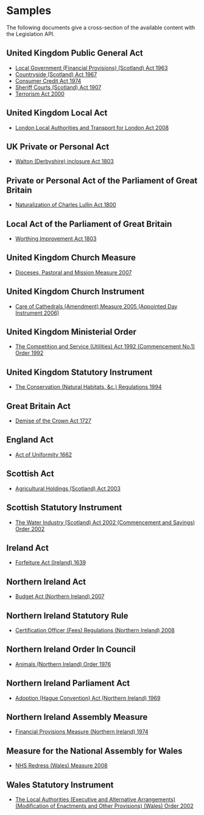 Samples
=======

The following documents give a cross-section of the available content with the Legislation API.

## United Kingdom Public General Act

*   [Local Government (Financial Provisions) (Scotland) Act 1963](/id/ukpga/1963/12)
*   [Countryside (Scotland) Act 1967](/id/ukpga/1967/86)
*   [Consumer Credit Act 1974](/id/ukpga/1974/39)
*   [Sheriff Courts (Scotland) Act 1907](/id/ukpga/Edw7/7/51)
*   [Terrorism Act 2000](/id/ukpga/2000/11)

## United Kingdom Local Act

*   [London Local Authorities and Transport for London Act 2008](/id/ukla/2008/3)

## UK Private or Personal Act

*   [Walton (Derbyshire) inclosure Act 1803](/id/ukppa/Geo3/43/60)

## Private or Personal Act of the Parliament of Great Britain

*   [Naturalization of Charles Lullin Act 1800](/id/gbppa/Geo3/41/2)

## Local Act of the Parliament of Great Britain

*   [Worthing Improvement Act 1803](/id/gbla/Geo3/43/59)

## United Kingdom Church Measure

*   [Dioceses, Pastoral and Mission Measure 2007](/id/ukcm/2007/1)

## United Kingdom Church Instrument

*   [Care of Cathedrals (Amendment) Measure 2005 (Appointed Day Instrument 2006)](/id/ukci/2006/1)

## United Kingdom Ministerial Order

*   [The Competition and Service (Utilities) Act 1992 (Commencement No.1) Order 1992](/id/ukmo/1992/1)

## United Kingdom Statutory Instrument

*   [The Conservation (Natural Habitats, &c.) Regulations 1994](/id/uksi/1994/2716)

## Great Britain Act

*   [Demise of the Crown Act 1727](/id/apgb/Geo2St1/1/5)

## England Act

*   [Act of Uniformity 1662](/id/aep/Cha2/14/4)

## Scottish Act

*   [Agricultural Holdings (Scotland) Act 2003](/id/asp/2003/11)

## Scottish Statutory Instrument

*   [The Water Industry (Scotland) Act 2002 (Commencement and Savings) Order 2002](/id/ssi/2002/118)

## Ireland Act

*   [Forfeiture Act (Ireland) 1639](/id/aip/Chas1Sess2/15/3)

## Northern Ireland Act

*   [Budget Act (Northern Ireland) 2007](/id/nia/2007/1)

## Northern Ireland Statutory Rule

*   [Certification Officer (Fees) Regulations (Northern Ireland) 2008](/id/nisr/2008/95)

## Northern Ireland Order In Council

*   [Animals (Northern Ireland) Order 1976](/id/nisi/1976/1040)

## Northern Ireland Parliament Act

*   [Adoption (Hague Convention) Act (Northern Ireland) 1969](/id/apni/1969/22)

## Northern Ireland Assembly Measure

*   [Financial Provisions Measure (Northern Ireland) 1974](/id/mnia/1974/2)

## Measure for the National Assembly for Wales

*   [NHS Redress (Wales) Measure 2008](/id/mwa/2008/1)

## Wales Statutory Instrument

*   [The Local Authorities (Executive and Alternative Arrangements) (Modification of Enactments and Other Provisions) (Wales) Order 2002](/id/wsi/2002/808)